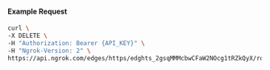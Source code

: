<!-- Code generated for API Clients. DO NOT EDIT. -->

#### Example Request

```bash
curl \
-X DELETE \
-H "Authorization: Bearer {API_KEY}" \
-H "Ngrok-Version: 2" \
https://api.ngrok.com/edges/https/edghts_2gsqMMMcbwCFaW2NOcg1tRZkQyX/routes/edghtsrt_2gsqMPZEeSTVp5vEewt1FfvvosO
```
